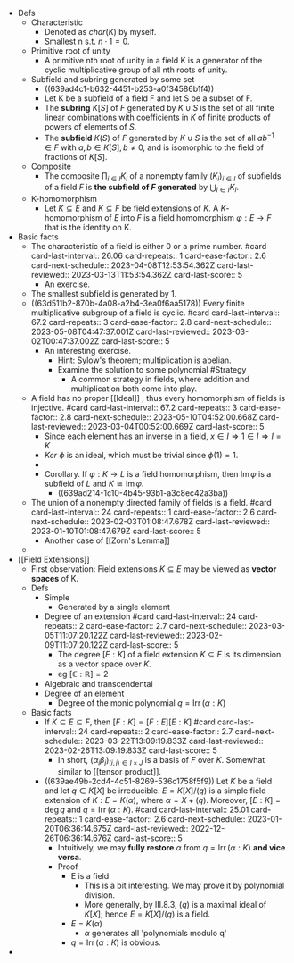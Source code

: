 - Defs
	- Characteristic
		- Denoted as $char(K)$ by myself.
		- Smallest n s.t. $n \cdot 1 =0$.
	- Primitive root of unity
		- A primitive nth root of unity in a field K is a generator of the cyclic multiplicative group of all nth roots of unity.
	- Subfield and subring generated by some set
		- ((639ad4c1-b632-4451-b253-a0f34586b1f4))
		- Let K be a subfield of a field F and let S be a subset of F.
		- The **subring** $K[S]$ of $F$ generated by $K \cup S$ is the set of all finite linear combinations with coefficients in $K$ of finite products of powers of elements of $S$.
		- The **subfield** $K(S)$ of $F$ generated by $K \cup S$ is the set of all $a b^{-1} \in F$ with $a, b \in K[S], b \neq 0$, and is isomorphic to the field of fractions of $K[S]$.
	- Composite
		- The composite $\prod_{i \in I} K_i$ of a nonempty family $\left(K_i\right)_{i \in I}$ of subfields of a field $F$ is **the subfield of $F$ generated** by $\bigcup_{i \in I} K_i$.
	- K-homomorphism
		- Let $K \subseteq E$ and $K \subseteq F$ be field extensions of $K$. A $K$-homomorphism of $E$ into $F$ is a field homomorphism $\varphi: E \longrightarrow F$ that is the identity on K.
- Basic facts
	- The characteristic of a field is either 0 or a prime number. #card
	  card-last-interval:: 26.06
	  card-repeats:: 1
	  card-ease-factor:: 2.6
	  card-next-schedule:: 2023-04-08T12:53:54.362Z
	  card-last-reviewed:: 2023-03-13T11:53:54.362Z
	  card-last-score:: 5
		- An exercise.
	- The smallest subfield is generated by $1$.
	- ((63d511b2-870b-4a08-a2b4-3ea0f6aa5178)) Every finite multiplicative subgroup of a field is cyclic. #card
	  card-last-interval:: 67.2
	  card-repeats:: 3
	  card-ease-factor:: 2.8
	  card-next-schedule:: 2023-05-08T04:47:37.001Z
	  card-last-reviewed:: 2023-03-02T00:47:37.002Z
	  card-last-score:: 5
		- An interesting exercise.
			- Hint: Sylow's theorem; multiplication is abelian.
			- Examine the solution to some polynomial #Strategy
				- A common strategy in fields, where addition and multiplication both come into play.
	- A field has no proper [[Ideal]] , thus every homomorphism of fields is injective.  #card
	  card-last-interval:: 67.2
	  card-repeats:: 3
	  card-ease-factor:: 2.8
	  card-next-schedule:: 2023-05-10T04:52:00.668Z
	  card-last-reviewed:: 2023-03-04T00:52:00.669Z
	  card-last-score:: 5
		- Since each element has an inverse in a field, $x\in I \Rightarrow 1 \in I \Rightarrow I=K$
		- $Ker\ \phi$ is an ideal, which must be trivial since $\phi(1)=1$.
		-
		- Corollary. If $\varphi: K \longrightarrow L$ is a field homomorphism, then $\operatorname{Im} \varphi$ is a subfield of $L$ and $K \cong \operatorname{Im} \varphi$.
			- ((639ad214-1c10-4b45-93b1-a3c8ec42a3ba))
	- The union of a nonempty directed family of fields is a field. #card
	  card-last-interval:: 24
	  card-repeats:: 1
	  card-ease-factor:: 2.6
	  card-next-schedule:: 2023-02-03T01:08:47.678Z
	  card-last-reviewed:: 2023-01-10T01:08:47.679Z
	  card-last-score:: 5
		- Another case of [[Zorn's Lemma]]
	-
- [[Field Extensions]]
	- First observation: Field extensions $K \subseteq E$ may be viewed as **vector spaces** of K.
	- Defs
		- Simple
			- Generated by a single element
		- Degree of an extension #card
		  card-last-interval:: 24
		  card-repeats:: 2
		  card-ease-factor:: 2.7
		  card-next-schedule:: 2023-03-05T11:07:20.122Z
		  card-last-reviewed:: 2023-02-09T11:07:20.122Z
		  card-last-score:: 5
			- The degree $[E: K]$ of a field extension $K \subseteq E$ is its dimension as a vector space over $K$.
			- eg $[\mathbb C : \mathbb R]=2$
		- Algebraic and transcendental
		- Degree of an element
			- Degree of the monic polynomial $q=\operatorname{Irr}(\alpha: K)$
	- Basic facts
		- If $K \subseteq E \subseteq F$, then $[F: K]=[F: E][E: K]$ #card
		  card-last-interval:: 24
		  card-repeats:: 2
		  card-ease-factor:: 2.7
		  card-next-schedule:: 2023-03-22T13:09:19.833Z
		  card-last-reviewed:: 2023-02-26T13:09:19.833Z
		  card-last-score:: 5
			- In short, $\left(\alpha_i \beta_j\right)_{(i, j) \in I \times J}$ is a basis of $F$ over $K$. Somewhat similar to [[tensor product]].
		- ((639ae49b-2cd4-4c51-8269-536c1758f5f9)) Let $K$ be a field and let $q \in K[X]$ be irreducible. $E=K[X] /(q)$ is a simple field extension of $K: E=K(\alpha)$, where $\alpha=X+(q)$. Moreover, $[E: K]=\operatorname{deg} q$ and $q=\operatorname{Irr}(\alpha: K)$. #card
		  card-last-interval:: 25.01
		  card-repeats:: 1
		  card-ease-factor:: 2.6
		  card-next-schedule:: 2023-01-20T06:36:14.675Z
		  card-last-reviewed:: 2022-12-26T06:36:14.676Z
		  card-last-score:: 5
			- Intuitively, we may **fully restore** $\alpha$ from $q=\operatorname{Irr}(\alpha: K)$ **and vice versa**.
			- Proof
				- E is a field
					- This is a bit interesting. We may prove it by polynomial division.
					- More generally, by III.8.3, $(q)$ is a maximal ideal of $K[X]$; hence $E=K[X] /(q)$ is a field.
				- $E=K(\alpha)$
					- $\alpha$ generates all 'polynomials modulo q'
				- $q=\operatorname{Irr}(\alpha: K)$ is obvious.
-